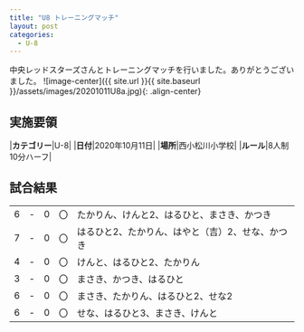 ```yaml
---
title: "U8 トレーニングマッチ"
layout: post
categories:
  - U-8
---
```


中央レッドスターズさんとトレーニングマッチを行いました。ありがとうございました。
![image-center]({{ site.url }}{{ site.baseurl }}/assets/images/20201011U8a.jpg){: .align-center}

## 実施要領

|**カテゴリー**|U-8|
|**日付**|2020年10月11日|
|**場所**|西小松川小学校|
|**ルール**|8人制10分ハーフ|


## 試合結果

|    |   |    |         |    |
|:--:|:-:|:--:|:--:|:--------|
|   6| - |   0|〇|たかりん、けんと2、はるひと、まさき、かつき|
|   7| - |   0|〇|はるひと2、たかりん、はやと（吉）2、せな、かつき|
|   4| - |   0|〇|けんと、はるひと2、たかりん|
|   3| - |   0|〇|まさき、かつき、はるひと|
|   6| - |   0|〇|まさき、たかりん、はるひと2、せな2|
|   6| - |   0|〇|せな、はるひと3、まさき、けんと|
